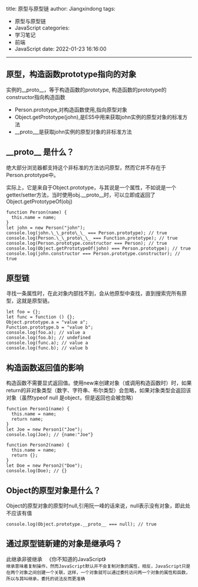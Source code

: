 title: 原型与原型链
author: Jiangxindong
tags:
  - 原型与原型链
  - JavaScript
categories:
  - 学习笔记
  - 前端
  - JavaScript
date: 2022-01-23 16:16:00
---
## 原型，构造函数prototype指向的对象
实例的\_\_proto\_\_，等于构造函数的prototype,
构造函数的prototype的constructor指向构造函数
- Person.prototype,对构造函数使用,指向原型对象
- Object.getPrototype(john),是ES5中用来获取john实例的原型对象的标准方法
- \_\_proto\_\_,是获取john实例的原型对象的非标准方法  

## \_\_proto\_\_ 是什么？ 
  绝大部分浏览器都支持这个非标准的方法访问原型，然而它并不存在于Person.prototype中。    
  
  实际上，它是来自于Object.prototype，与其说是一个属性，不如说是一个getter/setter方法，当时使用obj.\_\_proto\_\_时，可以立即成返回了Object.getPrototypeOf(obj)  
  
```
function Person(name) {
  this.name = name;
}
let john = new Person("john");
console.log(john.\_\_proto\_\_ === Person.prototype); // true
console.log(Person.\_\_proto\_\_ === Function.prototype); // true
console.log(Person.prototype.constructor === Person); // true
console.log(Object.getPrototypeOf(john) === Person.prototype); // true
console.log(john.constructor === Person.prototype.constructor); // true
```

## 原型链
寻找一条属性时，在此对象内部找不到，会从他原型中查找，直到搜索完所有原型，这就是原型链。

 ```
let foo = {};
let func = function () {};
Object.prototype.a = "value a";
Function.prototype.b = "value b";
console.log(foo.a); // value a
console.log(foo.b); // undefined
console.log(func.a); // value a
console.log(func.b); // value b
```

## 构造函数返回值的影响
构造函数不需要显式返回值。使用new来创建对象（或调用构造函数时）时，如果return的非对象类型（数字、字符串、布尔类型）会忽略，如果对象类型会返回该对象（虽然typeof null 是object，但是返回也会被忽略）

```
function Person1(name) {
  this.name = name;
  return name;
}
let Joe = new Person1("Joe");
console.log(Joe); // {name:"Joe"}

function Person2(name) {
  this.name = name;
  return {};
}
let Doe = new Person2("Doe");
console.log(Doe); // {}
```

## Object的原型对象是什么？
  Object的原型对象的原型时null,引用阮一峰的话来说，null表示没有对象，即此处不应该有值
```
console.log(Object.prototype.__proto__ === null); // true
```

## 通过原型链新建的对象是继承吗？
 此继承非彼继承  
 《你不知道的JavaScript》  
 `继承意味着复制操作，然而JavaScript默认并不会复制对象的属性，相反，JavaScript只是在两个对象之间创建一个关联，这样，一个对象就可以通过委托访问两一个对象的属性和函数，所以与其叫继承，委托的说法反而更准确`
